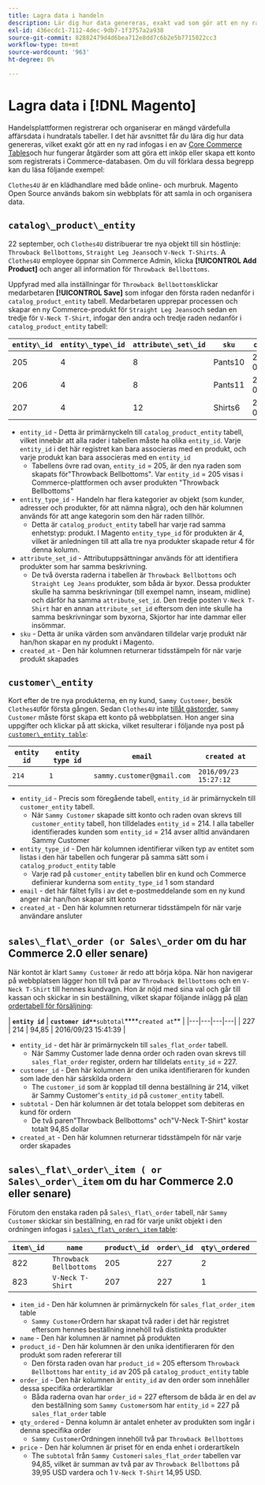 ```yaml
---
title: Lagra data i handeln
description: Lär dig hur data genereras, exakt vad som gör att en ny rad infogas i en av Core Commerce Tables, och hur är åtgärder som att göra ett köp eller skapa ett konto som registrerats i Commerce-databasen?
exl-id: 436ecdc1-7112-4dec-9db7-1f3757a2a938
source-git-commit: 82882479d4d6bea712e8dd7c6b2e5b7715022cc3
workflow-type: tm+mt
source-wordcount: '963'
ht-degree: 0%

---
```


# Lagra data i [!DNL Magento]

Handelsplattformen registrerar och organiserar en mängd värdefulla affärsdata i hundratals tabeller. I det här avsnittet får du lära dig hur data genereras, vilket exakt gör att en ny rad infogas i en av [Core Commerce Tables](../data-warehouse-mgr/common-mage-tables.md)och hur fungerar åtgärder som att göra ett inköp eller skapa ett konto som registrerats i Commerce-databasen. Om du vill förklara dessa begrepp kan du läsa följande exempel:

`Clothes4U` är en klädhandlare med både online- och murbruk. Magento Open Source används bakom sin webbplats för att samla in och organisera data.

## `catalog\_product\_entity`

22 september, och `Clothes4U` distribuerar tre nya objekt till sin höstlinje: `Throwback Bellbottoms`, `Straight Leg Jeans`och `V-Neck T-Shirts`. A `Clothes4U` employee öppnar sin Commerce Admin, klicka **[!UICONTROL Add Product]** och anger all information för `Throwback Bellbottoms`.

Uppfyrad med alla inställningar för `Throwback Bellbottoms`klickar medarbetaren **[!UICONTROL Save]** som infogar den första raden nedanför i `catalog_product_entity` tabell. Medarbetaren upprepar processen och skapar en ny Commerce-produkt för `Straight Leg Jeans`och sedan en tredje för `V-Neck T-Shirt`, infogar den andra och tredje raden nedanför i `catalog_product_entity` tabell:

| **`entity\_id`** | **`entity\_type\_id`** | **`attribute\_set\_id`** | **`sku`** | **`created\_at`** |
|---|---|---|---|---|
| 205 | 4 | 8 | Pants10 | 2016/09/22 09:15:43 |
| 206 | 4 | 8 | Pants11 | 2016/09/22 09:18:17 |
| 207 | 4 | 12 | Shirts6 | 2016/09/22 09:24:02 |

* `entity_id` - Detta är primärnyckeln till `catalog_product_entity` tabell, vilket innebär att alla rader i tabellen måste ha olika `entity_id`. Varje `entity_id` i det här registret kan bara associeras med en produkt, och varje produkt kan bara associeras med en `entity_id`
   * Tabellens övre rad ovan, `entity_id` = 205, är den nya raden som skapats för&quot;Throwback Bellbottoms&quot;. Var `entity_id` = 205 visas i Commerce-plattformen och avser produkten &quot;Throwback Bellbottoms&quot;
* `entity_type_id` - Handeln har flera kategorier av objekt (som kunder, adresser och produkter, för att nämna några), och den här kolumnen används för att ange kategorin som den här raden tillhör.
   * Detta är `catalog_product_entity` tabell har varje rad samma enhetstyp: produkt. I Magento `entity_type_id` för produkten är 4, vilket är anledningen till att alla tre nya produkter skapade retur 4 för denna kolumn.
* `attribute_set_id` - Attributuppsättningar används för att identifiera produkter som har samma beskrivning.
   * De två översta raderna i tabellen är `Throwback Bellbottoms` och `Straight Leg Jeans` produkter, som båda är byxor. Dessa produkter skulle ha samma beskrivningar (till exempel namn, inseam, midline) och därför ha samma `attribute_set_id`. Den tredje posten `V-Neck T-Shirt` har en annan `attribute_set_id` eftersom den inte skulle ha samma beskrivningar som byxorna, Skjortor har inte dammar eller insömmar.
* `sku` - Detta är unika värden som användaren tilldelar varje produkt när han/hon skapar en ny produkt i Magento.
* `created_at` - Den här kolumnen returnerar tidsstämpeln för när varje produkt skapades

## `customer\_entity`

Kort efter de tre nya produkterna, en ny kund, `Sammy Customer`, besök `Clothes4U`för första gången. Sedan `Clothes4U` inte [tillåt gästorder](https://support.magento.com/hc/en-us/articles/360016729951-Common-Magento-Misconceptions), `Sammy Customer` måste först skapa ett konto på webbplatsen. Hon anger sina uppgifter och klickar på att skicka, vilket resulterar i följande nya post på [`customer\_entity table`](../data-warehouse-mgr/cust-ent-table.md):

| **`entity id`** | **`entity type id`** | **`email`** | **`created at`** |
|---|---|---|---|
| `214` | `1` | `sammy.customer@gmail.com` | `2016/09/23 15:27:12` |

* `entity_id` - Precis som föregående tabell, `entity_id` är primärnyckeln till `customer_entity` tabell.
   * När `Sammy Customer` skapade sitt konto och raden ovan skrevs till `customer_entity` tabell, hon tilldelades `entity_id` = 214. I alla tabeller identifierades kunden som `entity_id` = 214 avser alltid användaren Sammy Customer
* `entity_type_id` - Den här kolumnen identifierar vilken typ av entitet som listas i den här tabellen och fungerar på samma sätt som i `catalog_product_entity` table
   * Varje rad på `customer_entity` tabellen blir en kund och Commerce definierar kunderna som `entity_type_id` 1 som standard
* `email` - det här fältet fylls i av det e-postmeddelande som en ny kund anger när han/hon skapar sitt konto
* `created_at` - Den här kolumnen returnerar tidsstämpeln för när varje användare ansluter

## `sales\_flat\_order (or Sales\_order` om du har Commerce 2.0 eller senare)

När kontot är klart `Sammy Customer` är redo att börja köpa. När hon navigerar på webbplatsen lägger hon till två par av `Throwback Bellbottoms` och en `V-Neck T-Shirt` till hennes kundvagn. Hon är nöjd med sina val och går till kassan och skickar in sin beställning, vilket skapar följande inlägg på [plan ordertabell för försäljning](../data-warehouse-mgr/sales-flat-order-table.md):

| **`entity id`** | **`customer id**`**`subtotal`****`created at`** |
|---|---|---|---|
| 227 | 214 | 94,85 | 2016/09/23 15:41:39 |

* `entity_id` - det här är primärnyckeln till `sales_flat_order` tabell.
   * När Sammy Customer lade denna order och raden ovan skrevs till `sales_flat_order` register, ordern har tilldelats `entity_id` = 227.
* `customer_id` - Den här kolumnen är den unika identifieraren för kunden som lade den här särskilda ordern
   * The `customer_id` som är kopplad till denna beställning är 214, vilket är Sammy Customer&#39;s `entity_id` på `customer_entity` tabell.
* `subtotal` - Den här kolumnen är det totala beloppet som debiteras en kund för ordern
   * De två paren&quot;Throwback Bellbottoms&quot; och&quot;V-Neck T-Shirt&quot; kostar totalt 94,85 dollar
* `created_at` - Den här kolumnen returnerar tidsstämpeln för när varje order skapades

## `sales\_flat\_order\_item ( or Sales\_order\_item` om du har Commerce 2.0 eller senare)

Förutom den enstaka raden på `Sales\_flat\_order` tabell, när `Sammy Customer` skickar sin beställning, en rad för varje unikt objekt i den ordningen infogas i [`sales\_flat\_order\_item` table](../data-warehouse-mgr/sales-flat-order-item-table.md):

| **`item\_id`** | **`name`** | **`product\_id`** | **`order\_id`** | **`qty\_ordered`** | **`price`** |
|---|---|---|---|---|---|
| 822 | `Throwback Bellbottoms` | 205 | 227 | 2 | 39,95 |
| 823 | `V-Neck T-Shirt` | 207 | 227 | 1 | 14,95 |

* `item_id` - Den här kolumnen är primärnyckeln för `sales_flat_order_item` table
   * `Sammy Customer`Ordern har skapat två rader i det här registret eftersom hennes beställning innehöll två distinkta produkter
* `name` - Den här kolumnen är namnet på produkten
* `product_id` - Den här kolumnen är den unika identifieraren för den produkt som raden refererar till
   * Den första raden ovan har `product_id` = 205 eftersom `Throwback Bellbottoms` har `entity_id` av 205 på `catalog_product_entity` table
* `order_id` - Den här kolumnen är `entity_id` av den order som innehåller dessa specifika orderartiklar
   * Båda raderna ovan har `order_id` = 227 eftersom de båda är en del av den beställning som `Sammy Customer`som har `entity_id` = 227 på `sales_flat_order` table
* `qty_ordered` - Denna kolumn är antalet enheter av produkten som ingår i denna specifika order
   * `Sammy Customer`Ordningen innehöll två par `Throwback Bellbottoms`
* `price` - Den här kolumnen är priset för en enda enhet i orderartikeln
   * The `subtotal` från `Sammy Customer`i `sales_flat_order` tabellen var 94,85, vilket är summan av två par av `Throwback Bellbottoms` på 39,95 USD vardera och 1 `V-Neck T-Shirt` 14,95 USD.

